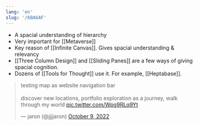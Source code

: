 ```yaml
---
lang: 'en'
slug: '/6BA6AF'
---
```


- A spacial understanding of hierarchy
- Very important for [[Metaverse]]
- Key reason of [[Infinite Canvas]]. Gives spacial understanding & relevancy
- [[Three Column Design]] and [[Sliding Panes]] are a few ways of giving spacial cognition.
- Dozens of [[Tools for Thought]] use it. For example, [[Heptabase]].

<blockquote class="twitter-tweet"><p lang="en" dir="ltr">testing map as website navigation bar <br/><br/>discover new locations, portfolio exploration as a journey, walk through my world <a href="https://t.co/Wpg9RLq9Yt">pic.twitter.com/Wpg9RLq9Yt</a></p>&mdash; jaron (@jjjjaron) <a href="https://twitter.com/jjjjaron/status/1578913897628606464?ref_src=twsrc%5Etfw">October 9, 2022</a></blockquote>
